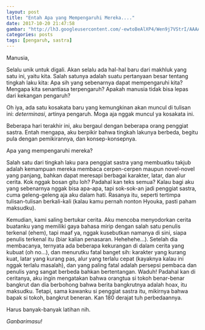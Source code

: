 ```yaml
---
layout: post
title: "Entah Apa yang Mempengaruhi Mereka...."
date: 2017-10-20 21:47:58
gambar: "http://lh3.googleusercontent.com/-ewtoBeAlXP4/Wen9j7VStrI/AAAAAAAACg8/KJJ2tDaaYMgewQVa49rgMm6BaBX8GFBdQCLcBGAs/s900/tidak-memiliki-hobi-700x394.png"
categories: posts
tags: [pengaruh, sastra]
---
```


Manusia,

Selalu unik untuk digali. Akan selalu ada hal-hal baru dari makhluk yang satu ini, yaitu kita. Salah satunya adalah suatu pertanyaan besar tentang tingkah laku kita: Apa sih yang sebenarnya dapat mempengaruhi kita? Mengapa kita senantiasa terpengaruh? Apakah manusia tidak bisa lepas dari kekangan pengaruh?

Oh iya, ada satu kosakata baru yang kemungkinan akan muncul di tulisan ini: _determinasi_, artinya pengaruh. Moga aja nggak muncul ya kosakata ini.

Beberapa hari terakhir ini, aku bergaul dengan beberapa orang penggiat sastra. Entah mengapa, aku berpikir bahwa tingkah lakunya berbeda, begitu pula dengan pemikirannya, dan konsep-konsepnya.

Apa yang mempengaruhi mereka?

Salah satu dari tingkah laku para penggiat sastra yang membuatku takjub adalah kemampuan mereka membaca cerpen-cerpen maupun novel-novel yang panjang, bahkan dapat meresapi berbagai karakter, latar, dan alur cerita. Kok nggak bosan gitu loh? Padahal kan teks semua? Kalau bagi aku yang sebenarnya nggak bisa apa-apa, tapi sok-sok-an jadi penggiat sastra, cuma geleng-geleng aja aku dalam hati. Rasanya itu, seperti tertimpa tulisan-tulisan berkali-kali (kalau kamu pernah nonton Hyouka, pasti paham maksudku).

Kemudian, kami saling bertukar cerita. Aku mencoba menyodorkan cerita buatanku yang memiliki gaya bahasa mirip dengan salah satu penulis terkenal (ehem), tapi maaf ya, nggak kusebutkan namanya di sini, siapa penulis terkenal itu (biar kalian penasaran. Hehehehe...). Setelah dia membacanya, ternyata ada beberapa kekurangan di dalam cerita yang kubuat (oh no...), dan menurutku fatal banget sih: karakter yang kurang kuat, latar yang kurang pas, alur yang terlalu cepat (kayaknya kalau ini nggak terlalu masalah), dan yang paling fatal adalah persepsi pembaca dan penulis yang sangat berbeda bahkan bertentangan. Waduh! Padahal kan di ceritanya, aku ingin mengatakan bahwa orangtua si tokoh benar-benar bangkrut dan dia berbohong bahwa berita bangkrutnya adalah hoax, itu maksudku. Tetapi, sama kawanku si penggiat sastra itu, mikirnya bahwa bapak si tokoh, bangkrut beneran. Kan 180 derajat tuh perbedaannya.

Harus banyak-banyak latihan nih.

_Ganbarimasu!_